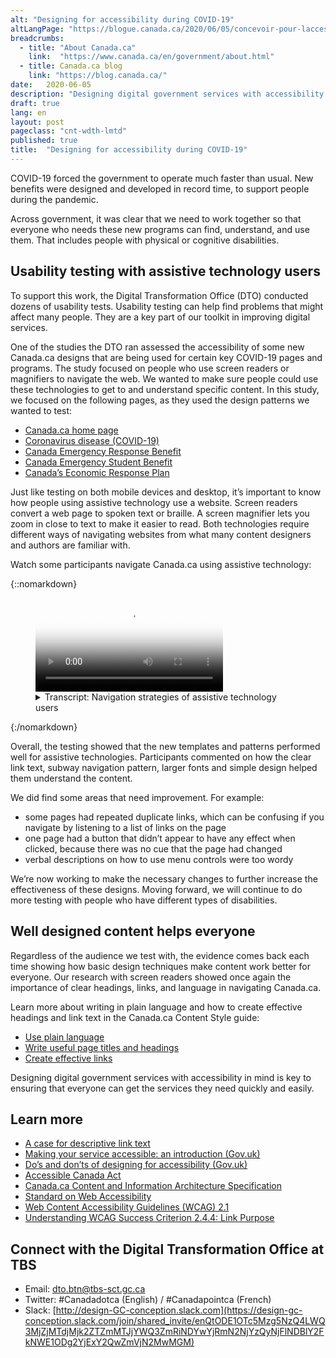 ```yaml
---
alt: "Designing for accessibility during COVID-19"
altLangPage: "https://blogue.canada.ca/2020/06/05/concevoir-pour-laccessibilite.html"
breadcrumbs:
  - title: "About Canada.ca"
    link:  "https://www.canada.ca/en/government/about.html"
  - title: Canada.ca blog
    link: "https://blog.canada.ca/"
date:   2020-06-05
description: "Designing digital government services with accessibility in mind is key to ensuring that everyone can get the services they need quickly and easily."
draft: true
lang: en
layout: post
pageclass: "cnt-wdth-lmtd"
published: true
title:  "Designing for accessibility during COVID-19"
---
```


COVID-19 forced the government to operate much faster than usual. New benefits were designed and developed in record time, to support people during the pandemic.

Across government, it was clear that we need to work together so that everyone who needs these new programs can find, understand, and use them. That includes people with physical or cognitive disabilities.

## Usability testing with assistive technology users

To support this work, the Digital Transformation Office (DTO) conducted dozens of usability tests. Usability testing can help find problems that might affect many people. They are a key part of our toolkit in improving digital services.

One of the studies the DTO ran assessed the accessibility of some new Canada.ca designs that are being used for certain key COVID-19 pages and programs. The study focused on people who use screen readers or magnifiers to navigate the web.  We wanted to make sure people could use these technologies to get to and understand specific content. In this study, we focused on the following pages, as they used the design patterns we wanted to test:

* [Canada.ca home page](https://www.canada.ca/en.html)
* [Coronavirus disease (COVID-19)](https://www.canada.ca/en/public-health/services/diseases/coronavirus-disease-covid-19.html?utm_campaign=not-applicable&utm_medium=vanity-url&utm_source=canada-ca_coronavirus)
* [Canada Emergency Response Benefit](https://www.canada.ca/en/services/benefits/ei/cerb-application.html)
* [Canada Emergency Student Benefit](https://www.canada.ca/en/revenue-agency/services/benefits/emergency-student-benefit.html)
* [Canada’s Economic Response Plan](https://www.canada.ca/en/department-finance/economic-response-plan.html)

Just like testing on both mobile devices and desktop, it’s important to know how people using assistive technology use a website. Screen readers convert a web page to spoken text or braille. A screen magnifier lets you zoom in close to text to make it easier to read. Both technologies require different ways of navigating websites from what many content designers and authors are familiar with.

Watch some participants navigate Canada.ca using assistive technology:

{::nomarkdown}

<figure class="wb-mltmd wb-init video cc_on">
  <video poster="{{ site.baseurl }}/{{ page.lang }}/images/assistive-tech/poster.jpg" title="Assistive technology navigation strategies">
    <source type="video/mp4" src="{{ site.baseurl }}/{{ page.lang }}/images/assistive-tech/assistive-tech-nav-1080x600-en.mp4" />
    <track src="#inline-captions" kind="captions" data-type="text/html" srclang="en" label="English" />
  </video>
  <figcaption>
    <details id="inline-captions">
      <summary>Transcript: Navigation strategies of assistive technology users</summary>
      <p class="wet-boew-vd"><b>Title:</b> Some assistive technology navigation strategies on Canada.ca - May 2020</p>
      <p class="wet-boew-vd"><b>Sub-title:</b> Participant ARCA-03 - JAWS user - Financial support from the Canada.ca homepage</p>
      <p class="wet-boew-vd">(A screen capture of the Canada.ca homepage. We zoom in to see a window open above the page with the title "Links List". A list of links appears in the window, each link being highlighted as the participant says out loud what they are.)</p>
      <p><span class="wb-tmtxt" data-begin="8.34s" data-dur="04.03s"><b>Participant 1:</b> Now I can't use "Skip to main content", I</span><span class="wb-tmtxt" data-begin="12.39s" data-dur="01.33s">don't really quite know what's there</span><span class="wb-tmtxt" data-begin="13.74s" data-dur="01.63s">first so we'll have to have a look and see.</span></p>
      <p class="wet-boew-vd">(<b>Caption:</b> Navigating by exploring the list of links on the page)</p>
      <p>  <span class="wb-tmtxt" data-begin="19.02s" data-dur="06.76s">Okay let's see, I see "Public pensions",</span><span class="wb-tmtxt" data-begin="22.17s" data-dur="05.80s">"Get a passport"... Ah! Okay</span></p>
      <p class="wet-boew-vd">("Coronavirus (COVID-19)" is highlighted)</p>
      <p><span class="wb-tmtxt" data-begin="27.99s" data-dur="03.81s">Coronavirus - now there might be</span><span class="wb-tmtxt" data-begin="31.82s" data-dur="01.91s">something there. You're talking about</span><span class="wb-tmtxt" data-begin="33.75s" data-dur="01.99s">someone who's been laid off, so there</span><span class="wb-tmtxt" data-begin="35.76s" data-dur="02.23s">might be something there. We'll come back</span><span class="wb-tmtxt" data-begin="38.01s" data-dur="06.60s">to that in a minute.</span></p>
      <p class="wet-boew-vd">("Get the support you need" is highlighted.)</p>
      <p><span class="wb-tmtxt" data-begin="44.63s" data-dur="02.48s">So I'm going to start with "Get the</span><span class="wb-tmtxt" data-begin="47.13s" data-dur="02.83s">support you need" and see if it has</span><span class="wb-tmtxt" data-begin="49.98s" data-dur="03.04s">anything that looks like at least a good</span><span class="wb-tmtxt" data-begin="53.04s" data-dur="02.97s">place to start. So I'll go there.</span></p>
      <p><span class="wb-tmtxt" data-begin="54.97s" data-dur="02.00s"><b>Moderator:</b> OK</span></p>
      <p class="wet-boew-vd">(Zooms out to show the page change to the Economic Response Plan.)</p>
      <p class="wet-boew-vd"><b>Sub-title:</b> Participant ARCA-02 - JAWS user - Financial support from the Economic Response Plan</p>
      <p class="wet-boew-vd">(Screen shot of a page entitled, "Canada's COVID-19 Economic Response Plan". A box moves down the page, highlighting different elements while a robotic voice (the screen reader) reads what's there.)</p>
      <p><span class="wb-tmtxt" data-begin="61.00s" data-dur="02.14s"><b>Screen reader:</b> Get the support you need.</span><span class="wb-tmtxt" data-begin="62.01s" data-dur="02.85s">Canada's COVID-19 Economic Response Plan dash Canada.ca.</span><span class="wb-tmtxt" data-begin="65.18s" data-dur="01.44s">Language selection, heading level -</span></p>
      <p class="wet-boew-vd">(The box highlights the page title, then continues down the page).</p>
      <p><span class="wb-tmtxt" data-begin="66.0s" data-dur="02.00s">Canada's COVID-19 Economic Response Plan - Heading level 1.</span><span class="wb-tmtxt" data-begin="68.00s" data-dur="01.50s">The Government of Canada is taking immediate,</span><span class="wb-tmtxt" data-begin="69.50s" data-dur="01.50s">significant, decisive action to support</span><span class="wb-tmtxt" data-begin="71.00s" data-dur="01.50s">Canadians and businesses facing</span><span class="wb-tmtxt" data-begin="72.50s" data-dur="01.50s">hardship as a result of the global</span><span class="wb-tmtxt" data-begin="74.00s" data-dur="02.28s">COVID-19 outbreak.</span></p>
      <p class="wet-boew-vd"><b>Caption:</b> Navigating by page element</p>
      <p><span class="wb-tmtxt" data-begin="74.0s" data-dur="01.50s">Heading level 2 - On this page</span><span class="wb-tmtxt" data-begin="75.5s" data-dur="01.0s">List with 3 items</span><span class="wb-tmtxt" data-begin="76.50s" data-dur="01.5s">Bullet, same page link - Support for individuals.</span><span class="wb-tmtxt" data-begin="78.0s" data-dur="01.5s">Bullet, same page link - Support for businesses.</span><span class="wb-tmtxt" data-begin="79.50s" data-dur="01.5s">Bullet, same page link - Support for sectors.</span><span class="wb-tmtxt" data-begin="81.00s" data-dur="01.0s">List end.</span><span class="wb-tmtxt" data-begin="82.00s" data-dur="01.5s"><b>Participant 2:</b> I'm going to go to individuals,</span><span class="wb-tmtxt" data-begin="83.50s" data-dur="05.97s">Support for individuals.</span></p>
      <p><span class="wb-tmtxt" data-begin="85.00s" data-dur="01.5s">It shouldn't be going too fast,</span><span class="wb-tmtxt" data-begin="86.5s" data-dur="05.0s">I'm an actual slow JAWS reader, compared to some.</span></p>
      <p class="wet-boew-vd">(The selection box moves back up to the "Support for individuals" heading to the "Support for individuals" link)</p>
      <p><span class="wb-tmtxt" data-begin="93.00s" data-dur="02.0s"><b>Screen reader:</b> Heading level 2 - Support for individuals.</span><span class="wb-tmtxt" data-begin="95.5s" data-dur="01.5s">Heading level 3 - Individuals and families.</span><span class="wb-tmtxt" data-begin="97.0s" data-dur="01.5s">List with 5 items.</span><span class="wb-tmtxt" data-begin="98.5s" data-dur="07.0s">Temporary wage top-up for low-income essential workers</span></p>
      <p><span class="wb-tmtxt" data-begin="107.72s" data-dur="02.41s"><b>Participant 2:</b> Low-income essential… he's not an</span><span class="wb-tmtxt" data-begin="110.15s" data-dur="05.97s">essential worker is he? Didn't say in the instructions.</span></p>
      <p><span class="wb-tmtxt" data-begin="115.25s" data-dur="05.97s"><b>Screen reader:</b> (Unintelligible).</span></p>
      <p class="wet-boew-vd">(Selection moves down the other items in the list - Increasing the Canada Child Benefit, Special Goods and Services Tax credit payment, Extra time to file income tax returns, Mortgage payment deferral, then moves to a heading "People facing loss of income").</p>
      <p><span class="wb-tmtxt" data-begin="121.0s" data-dur="02.5s">Heading level 3 - People facing loss of income</span><span class="wb-tmtxt" data-begin="123.5s" data-dur="01.50s"><b>Participant 2:</b> Ah!</span></p>
      <p><span class="wb-tmtxt" data-begin="125.0s" data-dur="01.50s"><b>Screen reader:</b> List with 1 item.</span><span class="wb-tmtxt" data-begin="126.5s" data-dur="05.00s">Canada Emergency Response Benefit (CERB) - button collapsed.</span><span class="wb-tmtxt" data-begin="131.5s" data-dur="05.00s">Heading level 3 - Indigenous peoples.</span></p>
      <p class="wet-boew-vd">(Selection moves from the "Indigenous peoples" ).</p>
      <p><span class="wb-tmtxt" data-begin="136.5s" data-dur="03.00s">Canada Emergency Response Benefit (CERB) - button expanded.</span></p>
      <p><span class="wb-tmtxt" data-begin="139.61s" data-dur="03.17s"><b>Participant 2:</b> It's a collapsed link so it</span><span class="wb-tmtxt" data-begin="142.8s" data-dur="02.07s">actually expanded which is good - it worked.</span><span class="wb-tmtxt" data-begin="144.89s" data-dur="03.97s">Because they don't always work.</span></p>
      <p><span class="wb-tmtxt" data-begin="148.89s" data-dur="05.97s"><b>Screen reader:</b> We will provide a taxable benefit of $2000 every 4 weeks...</span></p>
      <p class="wet-boew-vd"><b>Sub-title:</b> Participant ARCA-05 - Windows Magnifier user - When to re-apply for CERB.</p>
      <p><span class="wb-tmtxt" data-begin="156.97s" data-dur="02.48s"><b>Participant 3:</b> OK I just go to re-apply and see what</span><span class="wb-tmtxt" data-begin="159.47s" data-dur="02.11s">the instructions say if I go from there.</span></p>
      <p><span class="wb-tmtxt" data-begin="161.6s" data-dur="01.44s">It's right underneath there</span><span class="wb-tmtxt" data-begin="163.06s" data-dur="02.75s">anyway "If your situation continues you</span><span class="wb-tmtxt" data-begin="165.83s" data-dur="05.97s">should apply for the...</span></p>
      <p class="wet-boew-vd">(Pointer moves around the screen, looking for more detail).</p>
      <p><span class="wb-tmtxt" data-begin="175.3s" data-dur="02.96s">So I'm not sure because it's not saying</span><span class="wb-tmtxt" data-begin="178.28s" data-dur="02.35s">right here where I'd expect it to be when</span><span class="wb-tmtxt" data-begin="180.65s" data-dur="01.69s">I should apply for May 10th. It's just</span><span class="wb-tmtxt" data-begin="182.36s" data-dur="01.81s">saying that I should re-apply every 4</span><span class="wb-tmtxt" data-begin="184.19s" data-dur="03.34s">weeks. Unless I missed it I don't see it here.</span></p>
      <p class="wet-boew-vd">Caption: Uses the side menu to orient himself.</p>
      <p class="wet-boew-vd">(Pointer moves to the Section menu at the right of the screen).</p>
      <span class="wb-tmtxt" data-begin="187.55s" data-dur="04.90s">Yeah: "Who can apply," "How to apply…" Shows me</span><span class="wb-tmtxt" data-begin="192.47s" data-dur="01.74s">that I'm actually on, "Keep getting my</span><span class="wb-tmtxt" data-begin="194.23s" data-dur="02.84s">payments." So I feel like</span><span class="wb-tmtxt" data-begin="197.09s" data-dur="05.97s">I'm in the right spot. Oh! There it is!</span><p class="wet-boew-vd">(Pointer moves to below the "Determine when to apply" link).</p>
      <p class="wet-boew-vd"><b>Sub-title:</b> Participant ARCA-04 - NVDA user - Contact about CERB.</p>
      <p class="wet-boew-vd">(Screen capture of a page entitled "Applying for CERB with CRA: How to Apply". The page has a menu on the right labeled "Sections". A selection box moves around the elements on the page. Screen reader is audible throughout the video, but is unintelligible)</p>
      <p><span class="wb-tmtxt" data-begin="218.00s" data-dur="04.0s"><b>Participant 4:</b> Ah! Contact us about CERB. Hey! Let's try that!</span></p>
      <p class="wet-boew-vd">(New page loads entitled "Contact us about CERB", Different elements of the page get highlighted while a robotic voice reads through items too quickly to understand.)</p>
      <p><span class="wb-tmtxt" data-begin="222.00s" data-dur="15.0s"><b>Screen reader:</b> (Unintelligible)</span></p>
      <p><span class="wb-tmtxt" data-begin="243.00s" data-dur="6.0s"><b>Participant 4:</b> You've got to contact the department you applied with, that's good.</span></p>
      <p class="wet-boew-vd">(The selection box moves down to "If you applied for CERB with the CRA". That expands, revealing 3 sub-items. The selection moves to the first, which is "Ask about the status of your CERB payment". That opens to reveal "Contact the CRA at 1-800-959-8281".)</p>
      <p><span class="wb-tmtxt" data-begin="256.00s" data-dur="10.0s">1-800-959-8281. Oh, that's the normal CRA number.</span></p>
    </details>
  </figcaption>
</figure>

{:/nomarkdown}

Overall, the testing showed that the new templates and patterns performed well for assistive technologies. Participants commented on how the clear link text, subway navigation pattern, larger fonts and simple design helped them understand the content.

We did find some areas that need improvement. For example:
* some pages had repeated duplicate links, which can be confusing if you navigate by listening to a list of links on the page
* one page had a button that didn’t appear to have any effect when clicked, because there was no cue that the page had changed
* verbal descriptions on how to use menu controls were too wordy

We’re now working to make the necessary changes to further increase the effectiveness of these designs. Moving forward, we will continue to do more testing with people who have different types of disabilities.

## Well designed content helps everyone

Regardless of the audience we test with, the evidence comes back each time showing how basic design techniques make content work better for everyone. Our research with screen readers showed once again the importance of clear headings, links, and language in navigating Canada.ca.

Learn more about writing in plain language and how to create effective headings and link text in the Canada.ca Content Style guide:
* [Use plain language](https://www.canada.ca/en/treasury-board-secretariat/services/government-communications/canada-content-style-guide.html#toc6)
* [Write useful page titles and headings](https://www.canada.ca/en/treasury-board-secretariat/services/government-communications/canada-content-style-guide.html#wp5-1)
* [Create effective links](https://www.canada.ca/en/treasury-board-secretariat/services/government-communications/canada-content-style-guide.html#toc11)

Designing digital government services with accessibility in mind is key to ensuring that everyone can get the services they need quickly and easily.

## Learn more

* [A case for descriptive link text](https://blog.canada.ca/2020/05/26/descriptive-link-text.html)
* [Making your service accessible: an introduction (Gov.uk)](https://www.gov.uk/service-manual/helping-people-to-use-your-service/making-your-service-accessible-an-introduction)
* [Do’s and don’ts of designing for accessibility (Gov.uk)](https://accessibility.blog.gov.uk/2016/09/02/dos-and-donts-on-designing-for-accessibility/)
* [Accessible Canada Act](https://laws-lois.justice.gc.ca/eng/acts/A-0.6/)
* [Canada.ca Content and Information Architecture Specification](https://www.canada.ca/en/treasury-board-secretariat/services/government-communications/canada-content-information-architecture-specification.html)
* [Standard on Web Accessibility](https://www.tbs-sct.gc.ca/pol/doc-eng.aspx?id=23601)
* [Web Content Accessibility Guidelines (WCAG) 2.1](https://www.w3.org/TR/WCAG21/)
* [Understanding WCAG Success Criterion 2.4.4: Link Purpose](https://www.w3.org/WAI/WCAG21/Understanding/link-purpose-in-context.html)

## Connect with the Digital Transformation Office at TBS
* Email: [dto.btn@tbs-sct.gc.ca](mailto:dto.btn@tbs-sct.gc.ca)
* Twitter: #Canadadotca (English) / #Canadapointca (French)
* Slack: [http://design-GC-conception.slack.com](https://design-gc-conception.slack.com/join/shared_invite/enQtODE1OTc5Mzg5NzQ4LWQ3MjZjMTdjMjk2ZTZmMTJjYWQ3ZmRiNDYwYjRmN2NjYzQyNjFlNDBlY2FkNWE1ODg2YjExY2QwZmVjN2MwMGM)
